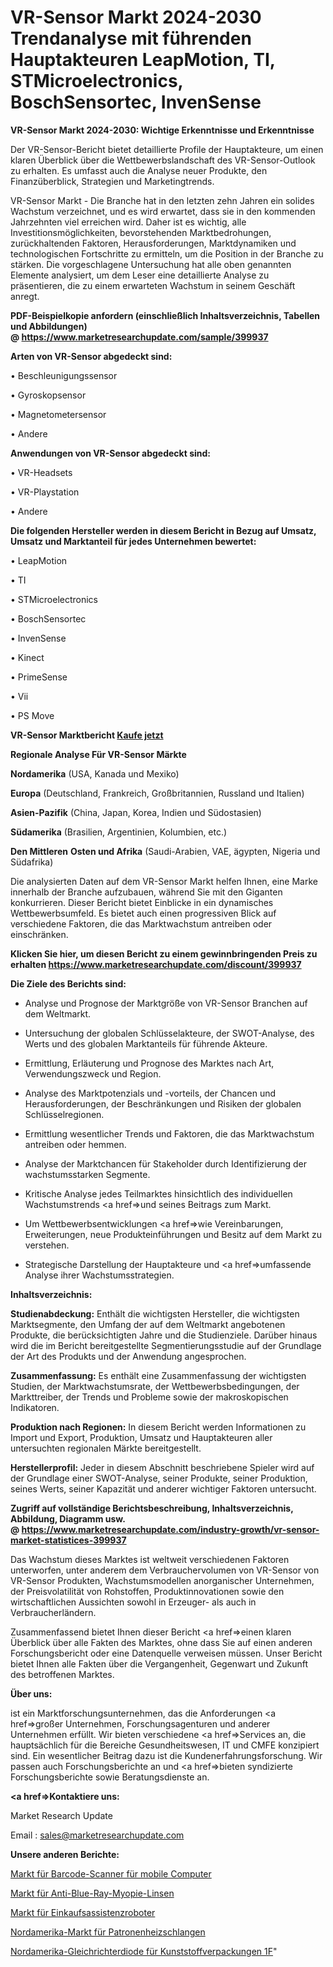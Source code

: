# VR-Sensor Markt 2024-2030 Trendanalyse mit führenden Hauptakteuren LeapMotion, TI, STMicroelectronics, BoschSensortec, InvenSense

<strong>VR-Sensor Markt 2024-2030: Wichtige Erkenntnisse und Erkenntnisse</strong>

Der VR-Sensor-Bericht bietet detaillierte Profile der Hauptakteure, um einen klaren Überblick über die Wettbewerbslandschaft des VR-Sensor-Outlook zu erhalten. Es umfasst auch die Analyse neuer Produkte, den Finanzüberblick, Strategien und Marketingtrends.

VR-Sensor Markt - Die Branche hat in den letzten zehn Jahren ein solides Wachstum verzeichnet, und es wird erwartet, dass sie in den kommenden Jahrzehnten viel erreichen wird. Daher ist es wichtig, alle Investitionsmöglichkeiten, bevorstehenden Marktbedrohungen, zurückhaltenden Faktoren, Herausforderungen, Marktdynamiken und technologischen Fortschritte zu ermitteln, um die Position in der Branche zu stärken. Die vorgeschlagene Untersuchung hat alle oben genannten Elemente analysiert, um dem Leser eine detaillierte Analyse zu präsentieren, die zu einem erwarteten Wachstum in seinem Geschäft anregt.

<strong><b>PDF-Beispielkopie anfordern (einschließlich Inhaltsverzeichnis, Tabellen und Abbildungen) @ </b></strong><strong><a href=https://www.marketresearchupdate.com/sample/399937><strong>https://www.marketresearchupdate.com/sample/399937</u></a></strong></strong>

<strong>Arten von VR-Sensor abgedeckt sind:</strong>

• Beschleunigungssensor

• Gyroskopsensor

• Magnetometersensor

• Andere

<strong>Anwendungen von VR-Sensor abgedeckt sind:</strong>

• VR-Headsets

• VR-Playstation

• Andere

<strong>Die folgenden Hersteller werden in diesem Bericht in Bezug auf Umsatz, Umsatz und Marktanteil für jedes Unternehmen bewertet:</strong>

• LeapMotion

• TI

• STMicroelectronics

• BoschSensortec

• InvenSense

• Kinect

• PrimeSense

• Vii

• PS Move

<strong>VR-Sensor Marktbericht <a href=https://www.marketresearchupdate.com/buynow/399937>Kaufe jetzt</a></strong>

<strong>Regionale Analyse Für VR-Sensor Märkte</strong>

<strong>Nordamerika</strong> (USA, Kanada und Mexiko)

<strong>Europa</strong> (Deutschland, Frankreich, Großbritannien, Russland und Italien)

<strong>Asien-Pazifik</strong> (China, Japan, Korea, Indien und Südostasien)

<strong>Südamerika</strong> (Brasilien, Argentinien, Kolumbien, etc.)

<strong>Den Mittleren</strong> <strong>Osten und Afrika</strong> (Saudi-Arabien, VAE, ägypten, Nigeria und Südafrika)

Die analysierten Daten auf dem VR-Sensor Markt helfen Ihnen, eine Marke innerhalb der Branche aufzubauen, während Sie mit den Giganten konkurrieren. Dieser Bericht bietet Einblicke in ein dynamisches Wettbewerbsumfeld. Es bietet auch einen progressiven Blick auf verschiedene Faktoren, die das Marktwachstum antreiben oder einschränken.

<strong>Klicken Sie hier, um diesen Bericht zu einem gewinnbringenden Preis zu erhalten
</strong><strong><a href=https://www.marketresearchupdate.com/discount/399937>https://www.marketresearchupdate.com/discount/399937</b></u></strong></a>

<strong>Die Ziele des Berichts sind:</strong>

- Analyse und Prognose der Marktgröße von VR-Sensor Branchen auf dem Weltmarkt.

- Untersuchung der globalen Schlüsselakteure, der SWOT-Analyse, des Werts und des globalen Marktanteils für führende Akteure.

- Ermittlung, Erläuterung und Prognose des Marktes nach Art, Verwendungszweck und Region.

- Analyse des Marktpotenzials und -vorteils, der Chancen und Herausforderungen, der Beschränkungen und Risiken der globalen Schlüsselregionen.

- Ermittlung wesentlicher Trends und Faktoren, die das Marktwachstum antreiben oder hemmen.

- Analyse der Marktchancen für Stakeholder durch Identifizierung der wachstumsstarken Segmente.

- Kritische Analyse jedes Teilmarktes hinsichtlich des individuellen Wachstumstrends <a href=>und</a> seines Beitrags zum Markt.

- Um Wettbewerbsentwicklungen <a href=>wie</a> Vereinbarungen, Erweiterungen, neue Produkteinführungen und Besitz auf dem Markt zu verstehen.

- Strategische Darstellung der Hauptakteure und <a href=>umfas</a>sende Analyse ihrer Wachstumsstrategien.

<strong>Inhaltsverzeichnis:</strong>

<strong>Studienabdeckung:</strong> Enthält die wichtigsten Hersteller, die wichtigsten Marktsegmente, den Umfang der auf dem Weltmarkt angebotenen Produkte, die berücksichtigten Jahre und die Studienziele. Darüber hinaus wird die im Bericht bereitgestellte Segmentierungsstudie auf der Grundlage der Art des Produkts und der Anwendung angesprochen.

<strong>Zusammenfassung:</strong> Es enthält eine Zusammenfassung der wichtigsten Studien, der Marktwachstumsrate, der Wettbewerbsbedingungen, der Markttreiber, der Trends und Probleme sowie der makroskopischen Indikatoren.

<strong>Produktion nach Regionen:</strong> In diesem Bericht werden Informationen zu Import und Export, Produktion, Umsatz und Hauptakteuren aller untersuchten regionalen Märkte bereitgestellt.

<strong>Herstellerprofil:</strong> Jeder in diesem Abschnitt beschriebene Spieler wird auf der Grundlage einer SWOT-Analyse, seiner Produkte, seiner Produktion, seines Werts, seiner Kapazität und anderer wichtiger Faktoren untersucht.

<strong><b>Zugriff auf vollständige Berichtsbeschreibung, Inhaltsverzeichnis, Abbildung, Diagramm usw. @ </b></strong><strong><a href=https://www.marketresearchupdate.com/industry-growth/vr-sensor-market-statistices-399937>https://www.marketresearchupdate.com/industry-growth/vr-sensor-market-statistices-399937</a></strong>

Das Wachstum dieses Marktes ist weltweit verschiedenen Faktoren unterworfen, unter anderem dem Verbrauchervolumen von VR-Sensor von VR-Sensor Produkten, Wachstumsmodellen anorganischer Unternehmen, der Preisvolatilität von Rohstoffen, Produktinnovationen sowie den wirtschaftlichen Aussichten sowohl in Erzeuger- als auch in Verbraucherländern.

Zusammenfassend bietet Ihnen dieser Bericht <a href=>einen</a> klaren Überblick über alle Fakten des Marktes, ohne dass Sie auf einen anderen Forschungsbericht oder eine Datenquelle verweisen müssen. Unser Bericht bietet Ihnen alle Fakten über die Vergangenheit, Gegenwart und Zukunft des betroffenen Marktes.

<strong>Über uns:</strong>

 ist ein Marktforschungsunternehmen, das die Anforderungen <a href=>großer</a> Unternehmen, Forschungsagenturen und anderer Unternehmen erfüllt. Wir bieten verschiedene <a href=>Services</a> an, die hauptsächlich für die Bereiche Gesundheitswesen, IT und CMFE konzipiert sind. Ein wesentlicher Beitrag dazu ist die Kundenerfahrungsforschung. Wir passen auch Forschungsberichte an und <a href=>bieten</a> syndizierte Forschungsberichte sowie Beratungsdienste an.

<strong><a href=>Kontaktiere uns:</a></strong>

Market Research Update

Email : sales@marketresearchupdate.com

<strong>Unsere anderen Berichte:</strong>

<a href=https://www.linkedin.com/pulse/barcode-scanners-mobile-computers-market-witness>Markt für Barcode-Scanner für mobile Computer</a>

<a href=https://www.linkedin.com/pulse/anti-blue-ray-myopia-lenses-market-2023-top-key>Markt für Anti-Blue-Ray-Myopie-Linsen</a>

<a href=https://www.linkedin.com/pulse/shopping-assistance-robots-market-2023-remarking>Markt für Einkaufsassistenzroboter</a>

<a href=https://www.linkedin.com/pulse/north-america-cartridge-heating-coil-market>Nordamerika-Markt für Patronenheizschlangen</a>

<a href=https://www.linkedin.com/pulse/north-america-plastic-packaging-rectifier-diode-1f>Nordamerika-Gleichrichterdiode für Kunststoffverpackungen 1F</a>"
